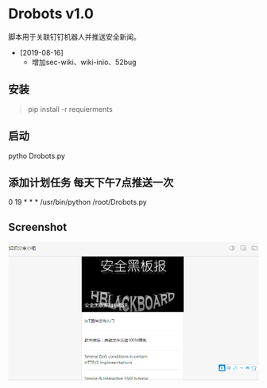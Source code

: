 # Drobots v1.0 #

脚本用于关联钉钉机器人并推送安全新闻。

* [2019-08-16] 
  * 增加sec-wiki、wiki-inio、52bug

## 安装 ##
> pip install -r requierments

## 启动

pytho Drobots.py

## 添加计划任务 每天下午7点推送一次

0 19 * * * /usr/bin/python /root/Drobots.py

## Screenshot ##

![screenshot](1.jpg)

